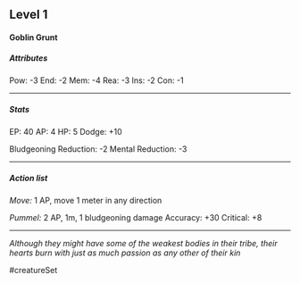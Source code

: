 ## Level 1
#### Goblin Grunt

##### Attributes

Pow: -3
End: -2
Mem: -4
Rea: -3
Ins: -2
Con: -1

---
##### Stats

EP: 40
AP: 4
HP: 5
Dodge: +10

Bludgeoning Reduction: -2
Mental Reduction: -3

---
##### Action list

*Move:* 1 AP, move 1 meter in any direction

*Pummel:* 2 AP, 1m, 1 bludgeoning damage
Accuracy: +30
Critical: +8

---
*Although they might have some of the weakest bodies in their tribe, their hearts burn with just as much passion as any other of their kin*

#creatureSet 